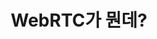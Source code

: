 ---
title: WebRTC가 뭔데?
category: 
- WEB
tags:
- webrtc
summary: What is WebRTC?
thumbnail: "/assets/img/thumbnail/kubernetes.png"
---